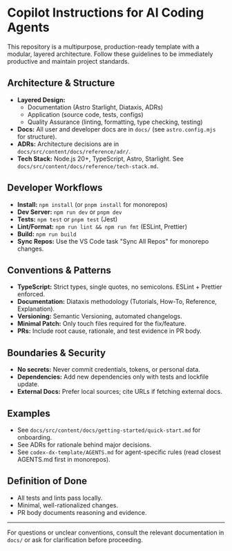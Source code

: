 # Copilot Instructions for AI Coding Agents

This repository is a multipurpose, production-ready template with a modular,
layered architecture. Follow these guidelines to be immediately productive and
maintain project standards.

## Architecture & Structure

- **Layered Design:**
  - Documentation (Astro Starlight, Diataxis, ADRs)
  - Application (source code, tests, configs)
  - Quality Assurance (linting, formatting, type checking, testing)
- **Docs:** All user and developer docs are in `docs/` (see `astro.config.mjs`
  for structure).
- **ADRs:** Architecture decisions are in
  `docs/src/content/docs/reference/adr/`.
- **Tech Stack:** Node.js 20+, TypeScript, Astro, Starlight. See
  `docs/src/content/docs/reference/tech-stack.md`.

## Developer Workflows

- **Install:** `npm install` (or `pnpm install` for monorepos)
- **Dev Server:** `npm run dev` or `pnpm dev`
- **Tests:** `npm test` or `pnpm test` (Jest)
- **Lint/Format:** `npm run lint && npm run fmt` (ESLint, Prettier)
- **Build:** `npm run build`
- **Sync Repos:** Use the VS Code task "Sync All Repos" for monorepo changes.

## Conventions & Patterns

- **TypeScript:** Strict types, single quotes, no semicolons. ESLint + Prettier
  enforced.
- **Documentation:** Diataxis methodology (Tutorials, How-To, Reference,
  Explanation).
- **Versioning:** Semantic Versioning, automated changelogs.
- **Minimal Patch:** Only touch files required for the fix/feature.
- **PRs:** Include root cause, rationale, and test evidence in PR body.

## Boundaries & Security

- **No secrets:** Never commit credentials, tokens, or personal data.
- **Dependencies:** Add new dependencies only with tests and lockfile update.
- **External Docs:** Prefer local sources; cite URLs if fetching external docs.

## Examples

- See `docs/src/content/docs/getting-started/quick-start.md` for onboarding.
- See ADRs for rationale behind major decisions.
- See `codex-dx-template/AGENTS.md` for agent-specific rules (read closest
  AGENTS.md first in monorepos).

## Definition of Done

- All tests and lints pass locally.
- Minimal, well-rationalized changes.
- PR body documents reasoning and evidence.

---

For questions or unclear conventions, consult the relevant documentation in
`docs/` or ask for clarification before proceeding.
